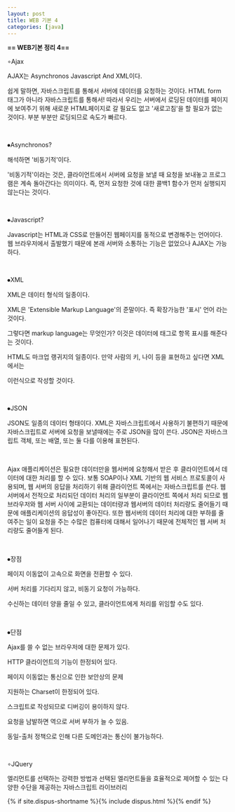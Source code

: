 ```yaml
---
layout: post
title: WEB 기본 4
categories: [java]
---
```


**== WEB기본 정리 4==**<br>

∘Ajax

AJAX는 Asynchronos Javascript And XML이다.

쉽게 말하면, 자바스크립트를 통해서 서버에 데이터를 요청하는 것이다. HTML form 태그가 아니라 자바스크립트를 통해서! 따라서 우리는 서버에서 로딩된 데이터를 페이지에 보여주기 위해 새로운 HTML페이지로 갈 필요도 없고 '새로고침'을 할 필요가 없는 것이다. 부분 부분만 로딩되므로 속도가 빠르다.

​ 

⦁Asynchronos? 

해석하면 '비동기적'이다.

'비동기적'이라는 것은, 클라이언트에서 서버에 요청을 보낼 때 요청을 보내놓고 프로그램은 계속 돌아간다는 의미이다. 즉, 먼저 요청한 것에 대한 콜백1 함수가 먼저 실행되지 않는다는 것이다.

​ 

⦁Javascript?

Javascript는 HTML과 CSS로 만들어진 웹페이지를 동적으로 변경해주는 언어이다. 웹 브라우저에서 출발했기 때문에 본래 서버와 소통하는 기능은 없었으나 AJAX는 가능하다.

​ 

⦁XML

XML은 데이터 형식의 일종이다.

XML은 'Extensible Markup Language'의 준말이다. 즉 확장가능한 '표시' 언어 라는 것이다.

그렇다면 markup language는 무엇인가? 이것은 데이터에 태그로 항목 표시를 해준다는 것이다. 

HTML도 마크업 랭귀지의 일종이다. 만약 사람의 키, 나이 등을 표현하고 싶다면 XML에서는

<person>

<height></height>

<age></age>

</person>

이런식으로 작성할 것이다.

​     

⦁JSON

JSON도 일종의 데이터 형태이다. XML은 자바스크립트에서 사용하기 불편하기 때문에 자바스크립트로 서버에 요청을 보낼때에는 주로 JSON을 많이 쓴다. JSON은 자바스크립트 객체, 또는 배열, 또는 둘 다를 이용해 표현된다.

​     

Ajax 애플리케이션은 필요한 데이터만을 웹서버에 요청해서 받은 후 클라이언트에서 데이터에 대한 처리를 할 수 있다. 보통 SOAP이나 XML 기반의 웹 서비스 프로토콜이 사용되며, 웹 서버의 응답을 처리하기 위해 클라이언트 쪽에서는 자바스크립트를 쓴다. 웹 서버에서 전적으로 처리되던 데이터 처리의 일부분이 클라이언트 쪽에서 처리 되므로 웹 브라우저와 웹 서버 사이에 교환되는 데이터량과 웹서버의 데이터 처리량도 줄어들기 때문에 애플리케이션의 응답성이 좋아진다. 또한 웹서버의 데이터 처리에 대한 부하를 줄여주는 일이 요청을 주는 수많은 컴퓨터에 대해서 일어나기 때문에 전체적인 웹 서버 처리량도 줄어들게 된다.

​     

⦁장점

페이지 이동없이 고속으로 화면을 전환할 수 있다.

서버 처리를 기다리지 않고, 비동기 요청이 가능하다.

수신하는 데이터 양을 줄일 수 있고, 클라이언트에게 처리를 위임할 수도 있다.

​     

⦁단점

Ajax를 쓸 수 없는 브라우저에 대한 문제가 있다.

HTTP 클라이언트의 기능이 한정되어 있다.

페이지 이동없는 통신으로 인한 보안상의 문제

지원하는 Charset이 한정되어 있다.

스크립트로 작성되므로 디버깅이 용이하지 않다.

요청을 남발하면 역으로 서버 부하가 늘 수 있음.

동일-출처 정책으로 인해 다른 도메인과는 통신이 불가능하다.

​     

∘JQuery

엘리먼트를 선택하는 강력한 방법과 선택된 엘리먼트들을 효율적으로 제어할 수 있는 다양한 수단을 제공하는 자바스크립트 라이브러리



{% if site.dispus-shortname %}{% include dispus.html %}{% endif %}